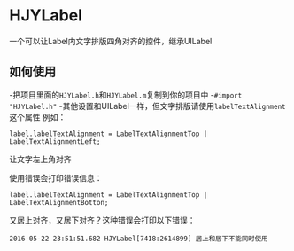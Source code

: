 # HJYLabel
一个可以让Label内文字排版四角对齐的控件，继承UILabel
## 如何使用
-把项目里面的`HJYLabel.h`和`HJYLabel.m`复制到你的项目中
-`#import "HJYLabel.h"`
-其他设置和UILabel一样，但文字排版请使用`labelTextAlignment`这个属性
例如：
````
label.labelTextAlignment = LabelTextAlignmentTop | LabelTextAlignmentLeft;
````
让文字左上角对齐
    
使用错误会打印错误信息：
````
label.labelTextAlignment = LabelTextAlignmentTop | LabelTextAlignmentBotton;
````
又居上对齐，又居下对齐？这种错误会打印以下错误：
````
2016-05-22 23:51:51.682 HJYLabel[7418:2614899] 居上和居下不能同时使用
````
